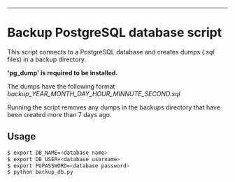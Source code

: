 ---
# Backup PostgreSQL database script

This script connects to a PostgreSQL database and creates dumps (*.sql* files) in a backup directory.

**'pg_dump' is required to be installed.**

The dumps have the following format *backup\_YEAR\_MONTH\_DAY\_HOUR\_MINNUTE\_SECOND.sql*

Running the script removes any dumps in the backups directory that have been created more than 7 days ago.

## Usage
```bash
$ export DB_NAME=<database name>
$ export DB_USER=<database username>
$ export PGPASSWORD=<database password>
$ python backup_db.py
